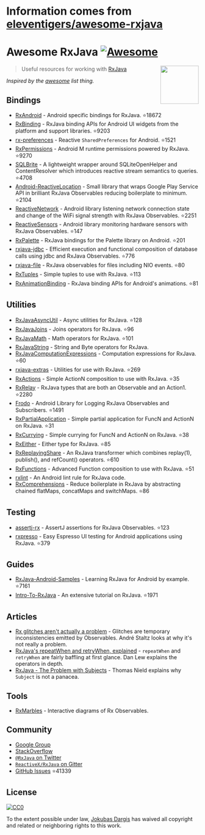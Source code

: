 # Information comes from [eleventigers/awesome-rxjava](https://github.com/eleventigers/awesome-rxjava)
# Awesome RxJava [![Awesome](https://cdn.rawgit.com/sindresorhus/awesome/d7305f38d29fed78fa85652e3a63e154dd8e8829/media/badge.svg)](https://github.com/sindresorhus/awesome)

[<img src="http://reactivex.io/assets/Rx_Logo_S.png" align="right" width="100">](http://reactivex.io/)

> Useful resources for working with [RxJava](https://github.com/ReactiveX/RxJava)

*Inspired by the [awesome](https://github.com/sindresorhus/awesome) list thing.*

## Bindings

* [RxAndroid](https://github.com/ReactiveX/RxAndroid) - Android specific bindings for RxJava. :star:18672
* [RxBinding](https://github.com/JakeWharton/RxBinding) - RxJava binding APIs for Android UI widgets from the platform and support libraries. :star:9203
* [rx-preferences](https://github.com/f2prateek/rx-preferences) - Reactive `SharedPreferences` for Android. :star:1521
* [RxPermissions](https://github.com/tbruyelle/RxPermissions) - Android M runtime permissions powered by RxJava. :star:9270
* [SQLBrite](https://github.com/square/sqlbrite) - A lightweight wrapper around SQLiteOpenHelper and ContentResolver which introduces reactive stream semantics to queries. :star:4708
* [Android-ReactiveLocation](https://github.com/mcharmas/Android-ReactiveLocation) - Small library that wraps Google Play Service API in brilliant RxJava Observables reducing boilerplate to minimum. :star:2104
* [ReactiveNetwork](https://github.com/pwittchen/ReactiveNetwork) - Android library listening network connection state and change of the WiFi signal strength with RxJava Observables. :star:2251
* [ReactiveSensors](https://github.com/pwittchen/ReactiveSensors) - Android library monitoring hardware sensors with RxJava Observables. :star:147
* [RxPalette](https://github.com/hzsweers/RxPalette) - RxJava bindings for the Palette library on Android. :star:201
* [rxjava-jdbc](https://github.com/davidmoten/rxjava-jdbc) - Efficient execution and functional composition of database calls using jdbc and RxJava Observables. :star:776
* [rxjava-file](https://github.com/davidmoten/rxjava-file) - RxJava observables for files including NIO events. :star:80
* [RxTuples](https://github.com/pakoito/RxTuples) - Simple tuples to use with RxJava. :star:113
* [RxAnimationBinding](https://github.com/blipinsk/RxAnimationBinding) - RxJava binding APIs for Android's animations. :star:81

## Utilities
* [RxJavaAsyncUtil](https://github.com/ReactiveX/RxJavaAsyncUtil) - Async utilities for RxJava. :star:128
* [RxJavaJoins](https://github.com/ReactiveX/RxJavaJoins) - Joins operators for RxJava. :star:96
* [RxJavaMath](https://github.com/ReactiveX/RxJavaMath) - Math operators for RxJava. :star:101
* [RxJavaString](https://github.com/ReactiveX/RxJavaString) - 
String and Byte operators for RxJava.
* [RxJavaComputationExpressions](https://github.com/ReactiveX/RxJavaComputationExpressions) - Computation expressions for RxJava. :star:60
* [rxjava-extras](https://github.com/davidmoten/rxjava-extras) - Utilities for use with RxJava. :star:269
* [RxActions](https://github.com/pakoito/RxActions) - Simple ActionN composition to use with RxJava. :star:35
* [RxRelay](https://github.com/JakeWharton/RxRelay) - RxJava types that are both an Observable and an Action1. :star:2280
* [Frodo](https://github.com/android10/frodo) - Android Library for Logging RxJava Observables and Subscribers. :star:1491
* [RxPartialApplication](https://github.com/pakoito/RxPartialApplication) - Simple partial application for FuncN and ActionN on RxJava. :star:31
* [RxCurrying](https://github.com/pakoito/RxCurrying) - Simple currying for FuncN and ActionN on RxJava. :star:38
* [RxEither](https://github.com/eleventigers/rxeither) - Either type for RxJava. :star:85
* [RxReplayingShare](https://github.com/JakeWharton/RxReplayingShare) - An RxJava transformer which combines replay(1), publish(), and refCount() operators. :star:610
* [RxFunctions](https://github.com/pakoito/RxFunctions) - Advanced Function composition to use with RxJava. :star:51
* [rxlint](https://bitbucket.org/littlerobots/rxlint) - An Android lint rule for RxJava code.
* [RxComprehensions](https://github.com/pakoito/RxComprehensions) - Reduce boilerplate in RxJava by abstracting chained flatMaps, concatMaps and switchMaps. :star:86

## Testing
* [assertj-rx](https://github.com/ribot/assertj-rx) - AssertJ assertions for RxJava Observables. :star:123
* [rxpresso](https://github.com/novoda/rxpresso) - Easy Espresso UI testing for Android applications using RxJava. :star:379

## Guides

* [RxJava-Android-Samples](https://github.com/kaushikgopal/RxJava-Android-Samples) - Learning RxJava for Android by example. :star:7161
* [Intro-To-RxJava](https://github.com/Froussios/Intro-To-RxJava) - An extensive tutorial on RxJava. :star:1971

## Articles

* [Rx glitches aren't actually a problem](http://staltz.com/rx-glitches-arent-actually-a-problem.html) - Glitches are temporary inconsistencies emitted by Observables. André Staltz looks at why it's not really a problem.
* [RxJava's repeatWhen and retryWhen, explained](http://blog.danlew.net/2016/01/25/rxjavas-repeatwhen-and-retrywhen-explained/) - `repeatWhen` and `retryWhen` are fairly baffling at first glance. Dan Lew explains the operators in depth.
* [RxJava - The Problem with Subjects](http://tomstechnicalblog.blogspot.co.uk/2016/03/rxjava-problem-with-subjects.html) - Thomas Nield explains why `Subject` is not a panacea.

## Tools

* [RxMarbles](http://rxmarbles.com/) - Interactive diagrams of Rx Observables.

## Community

* [Google Group](http://groups.google.com/d/forum/rxjava)
* [StackOverflow](http://stackoverflow.com/search?q=rx-java)
* [`@RxJava` on Twitter](http://twitter.com/RxJava)
* [`ReactiveX/RxJava` on Gitter](https://gitter.im/ReactiveX/RxJava)
* [GitHub Issues](https://github.com/ReactiveX/RxJava/issues) :star:41339

## License

[![CC0](https://i.creativecommons.org/p/zero/1.0/88x31.png)](https://creativecommons.org/publicdomain/zero/1.0/)

To the extent possible under law, [Jokubas Dargis](http://jokubasdargis.net/) has waived all copyright and related or neighboring rights to this work.

